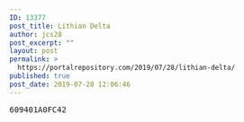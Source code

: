 ```yaml
---
ID: 13377
post_title: Lithian Delta
author: jcs28
post_excerpt: ""
layout: post
permalink: >
  https://portalrepository.com/2019/07/28/lithian-delta/
published: true
post_date: 2019-07-28 12:06:46
---
```

<pre>609401A0FC42</pre>